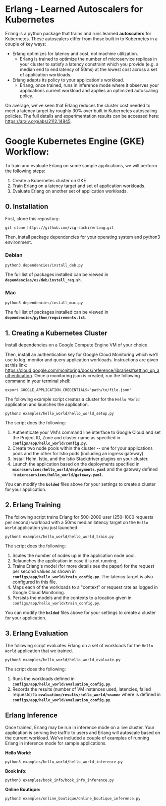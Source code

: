 # Erlang - Learned Autoscalers for Kubernetes

Erlang is a python package that trains and runs learned **autoscalers** for Kubernetes. These autoscalers differ from those built in to Kubernetes in a couple of key ways:

- Erlang optimizes for latency and cost, not machine utilization.
  - Erlang is trained to optimize the number of microservice replicas in your cluster to satisfy a latency constraint which you provide (e.g. a median end to end latency of 50ms) at the lowest cost across a set of application workloads.
- Erlang adapts its policy to your application's workload.
  - Erlang, once trained, runs in inference mode where it observes your applications current workload and applies an optimized autoscaling policy.

<!-- Typical results and link to paper -->
On average, we've seen that Erlang reduces the cluster cost needed to meet a latency target by roughly 30% over built in Kubernetes autoscaling policies. The full details and experimentation results can be accessed here: https://arxiv.org/abs/2112.14845.

# Google Kubernetes Engine (GKE) Workflow:

To train and evaluate Erlang on some sample applications, we will perform the following steps:
1. Create a Kubernetes cluster on GKE
2. Train Erlang on a latency target and set of application workloads.
3. Evaluate Erlang on another set of application workloads.


## 0. Installation

First, clone this repository:

    git clone https://github.com/vig-sachi/erlang.git

Then, install package dependencies for your operating system and python3 environment.

### Debian
    python3 dependencies/install_deb.py

The full list of packages installed can be viewed in **`dependencies/os/deb/install_req.sh`**.

### Mac
    python3 dependencies/install_mac.py

The full list of packages installed can be viewed in **`dependencies/python/requirements.txt`**.


## 1. Creating a Kubernetes Cluster


Install dependencies on a Google Compute Engine VM of your choice. 

Then, install an authentication key for Google Cloud Monitoring which we'll use to log, monitor and query application workloads. Instructions are given at this link: https://cloud.google.com/monitoring/docs/reference/libraries#setting_up_authentication. Once a monitoring json is created, run the following command in your terminal shell:

    export GOOGLE_APPLICATION_CREDENTIALS="path/to/file.json"

The following example script creates a cluster for the `Hello World` application and launches the application.

    python3 examples/hello_world/hello_world_setup.py

The script does the following:
1. Authenticate your VM's command line interface to Google Cloud and set the Project ID, Zone and cluster name as specified in **`configs/app/hello_world/config.py`**.
2. Create two node pools within the cluster -- one for your applications pods and the other for Istio pods (including an ingress gateway).
3. Install Helm, Istio, and the Istio Stackdriver plugins on your cluster.
4. Launch the application based on the deployments specified in **`microservices/hello_world/deployments.yaml`** and the gateway defined in **`microservices/hello_world/gateway.yaml`**.

You can modify the **`bolded`** files above for your settings to create a cluster for your application.


<!-- Setup VM -->

<!-- Graphic of the setup (from istio gke telemetry) -->

<!-- Creating Sample Application -->

<!-- Verifying things worked -->


## 2. Erlang Training

The following script trains Erlang for 500-2000 user (250-1000 requests per second) workload with a 50ms median latency target on the `Hello World` application you just launched.

    python3 examples/hello_world/hello_world_train.py

The script does the following:
1. Scales the number of nodes up in the application node pool.
2. Relaunches the application in case it is not running.
3. Trains Erlang's model (for more details see the paper) for the request per second values as shown in **`configs/app/hello_world/train_config.py`**. The latency target is also configured in this file.
5. Maps each of the workloads to a "context" or request rate as logged in Google Cloud Monitoring.
4. Persists the models and the contexts to a location given in `configs/app/hello_world/train_config.py`.

You can modify the **`bolded`** files above for your settings to create a cluster for your application.

<!-- Settings for training (latency target, workloads) -->

<!-- Running training -->

<!-- Tracking progress -->


## 3. Erlang Evaluation

The following script evaluates Erlang on a set of workloads for the `Hello World` application that we trained.

    python3 examples/hello_world/hello_world_evaluate.py

The script does the following:
1. Runs the workloads defined in **`configs/app/hello_world/evaluation_config.py`**.
2. Records the results (number of VM instances used, latencies, failed requests) to **`evaluation/results/hello_world/<name>`** where <name> is defined in **`configs/app/hello_world/evaluation_config.py`**.

<!-- Settings for evaluation (workloads) -->

<!-- Running evaluation for comparables -->

<!-- Running evaluation for comparables -->

<!-- Viewing results for evaluation -->


## Erlang Inference 

Once trained, Erlang may be run in inference mode on a live cluster. Your application is serving live traffic to users and Erlang will autoscale based on the current workload. We've included a couple of examples of running Erlang in inference mode for sample applications.

<!-- Running Erlang in inference mode -->

**Hello World:**

    python3 examples/hello_world/hello_world_inference.py

**Book Info:**

    python3 examples/book_info/book_info_inference.py

**Online Boutique:**

    python3 examples/online_boutique/online_boutique_inference.py

<!-- Tracking policy changes and workloads -->

